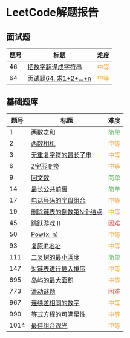 # LeetCode解题报告
## 面试题

| 题号 | 标题 | 难度 |
| --- | ---- | ---- |
| 46  |[把数字翻译成字符串](/leetcode/m46.md) | <span style="color:#f0ad4e">中等</span> |
| 64  |[面试题64. 求1+2+…+n](/leetcode/m64.md) | <span style="color:#f0ad4e">中等</span> |

## 基础题库

| 题号 | 标题 | 难度 |
| --- | ---- | ---- |
| 1 | [两数之和](/leetcode/1.md) | <span style="color:#5cb85c">简单</span> |
| 2 | [两数相机](/leetcode/2.md) | <span style="color:#f0ad4e">中等</span> |
| 3 | [无重复字符的最长子串](/leetcode/3.md) | <span style="color:#f0ad4e">中等</span> |
| 6 | [Z字形变换](/leetcode/6.md) | <span style="color:#f0ad4e">中等</span> |
| 9 | [回文数](/leetcode/9.md) | <span style="color:#5cb85c">简单</span> |
| 14 | [最长公共前缀](/leetcode/14.md) | <span style="color:#5cb85c">简单</span> |
| 17 | [电话号码的字母组合](/leetcode/17.md) | <span style="color:#f0ad4e">中等</span> |
| 19 | [删除链表的倒数第N个结点](/leetcode/19.md) | <span style="color:#f0ad4e">中等</span> |
| 45 | [跳跃游戏 II ](/leetcode/45.md) | <span style="color:#d9534f">困难</span> |
| 50 | [Pow(x, n)](/leetcode/50.md) | <span style="color:#f0ad4e">中等</span> |
| 93 | [复原IP地址](/leetcode/93.md) | <span style="color:#f0ad4e">中等</span> |
| 111 | [二叉树的最小深度](/leetcode/111.md) | <span style="color:#5cb85c">简单</span>
| 147 | [对链表进行插入排序](/leetcode/147.md) | <span style="color:#f0ad4e">中等</span> |
| 695 | [岛屿的最大面积](/leetcode/695.md) | <span style="color:#f0ad4e">中等</span>
| 773 | [滑动谜题](/leetcode/773.md) | <span style="color:#d9534f">困难</span> |
| 967 | [连续差相同的数字](/leetcode/967.md) | <span style="color:#f0ad4e">中等</span>
| 990 | [等式方程的可满足性](/leetcode/990.md)| <span style="color:#f0ad4e">中等</span> |
| 1014 | [最佳组合观光](/leetcode/1014.md)| <span style="color:#f0ad4e">中等</span> |

